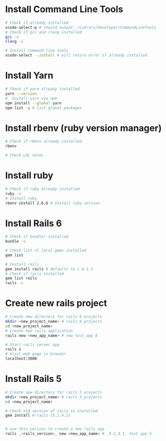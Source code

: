 

# Install Command Line Tools
```sh
# Check if already installed
xcode-select-p # should output: /Library/Developer/CommandLineTools
# Check if gcc and clang installed
gcc -v
clang -v

# Install command line tools
xcode-select --install # will return error if already installed
```

# Install Yarn
```sh
# Check if yarn already installed
yarn --version
#  Install yarn via npm
npm install --global yarn
npm list -g # list global packages

```

# Install rbenv (ruby version manager)
```sh
# Check if rbenv already installed
rbenv

# Check LHL notes
```

# Install ruby
```sh
# Check if ruby already installed
ruby -v
# Install ruby
rbenv install 2.6.6 # Install ruby version
```

# Install Rails 6
```sh
# Check if bundler installed
bundle -v

# Check list of local gems installed
gem list

# Install rails
gem install rails # defaults to v 6.1.5
# Check if rails installed
gem list rails
rails -v
```

# Create new rails project
```sh
# Create new directory for rails 6 projects
mkdir <new_project_name> # rails_6_projects
cd <new_project_name>
# Create new rails application
rails new <new_app_name> # new_test_app_6

# Start rails server app
rails s
# Visit web page in browser
localhost:3000
```

# Install Rails 5
```sh
# Create new directory for rails 5 projects
mkdir <new_project_name> # rails_5_projects
cd <new_project_name>

# Check old version of rails is installed
gem install # rails (5.2.4.1)


# use this version to create a new rails app
rails _<rails_version>_ new <new_app_name> # _5.2.4.1_ test_app_5

```
